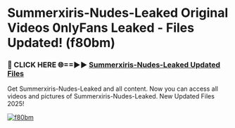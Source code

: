 # Summerxiris-Nudes-Leaked Original Videos 0nlyFans Leaked - Files Updated! (f80bm)

<h3>🔴 CLICK HERE 🌐==►► <a href="https://tinyurl.com/yc6ubb5a" rel="nofollow">Summerxiris-Nudes-Leaked Updated Files</a></h3>

Get Summerxiris-Nudes-Leaked and all content. Now you can access all videos and pictures of Summerxiris-Nudes-Leaked. New Updated Files 2025!

[![f80bm](https://i.imgur.com/7eu0CRL.gif)](https://tinyurl.com/yc6ubb5a)
